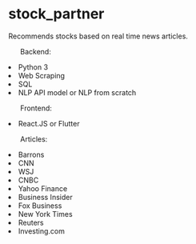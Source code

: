 # stock_partner
Recommends stocks based on real time news articles.


<ul>Backend:</ul>
  <li>Python 3</li>
  <li>Web Scraping</li>
  <li>SQL</li>
  <li>NLP API model or NLP from scratch</li>

 <ul>Frontend:</ul>
 <li>React.JS or Flutter</li>
   

<ul>Articles:</ul>
  <li>Barrons</li>
  <li>CNN</li>
  <li>WSJ</li>
  <li>CNBC</li>
  <li>Yahoo Finance</li>
  <li>Business Insider</li>
  <li>Fox Business</li>
  <li>New York Times</li>
  <li>Reuters</li>
  <li>Investing.com</li>
  
  
  
  
